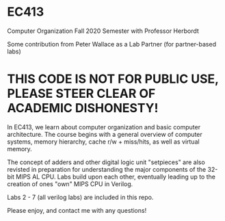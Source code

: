 # EC413
Computer Organization Fall 2020 Semester with Professor Herbordt

Some contribution from Peter Wallace as a Lab Partner (for partner-based labs)

# THIS CODE IS NOT FOR PUBLIC USE, PLEASE STEER CLEAR OF ACADEMIC DISHONESTY! 

In EC413, we learn about computer organization and basic computer architecture.
The course begins with a general overview of computer systems, memory hierarchy, cache r/w + miss/hits, as well as virtual memory. 

The concept of adders and other digital logic unit "setpieces" are also revisted in preparation for understanding the major components of the 32-bit MIPS AL CPU. Labs build upon each other, eventually leading up to the creation of ones "own" MIPS CPU in Verilog.

Labs 2 - 7 (all verilog labs) are included in this repo.

Please enjoy, and contact me with any questions!

